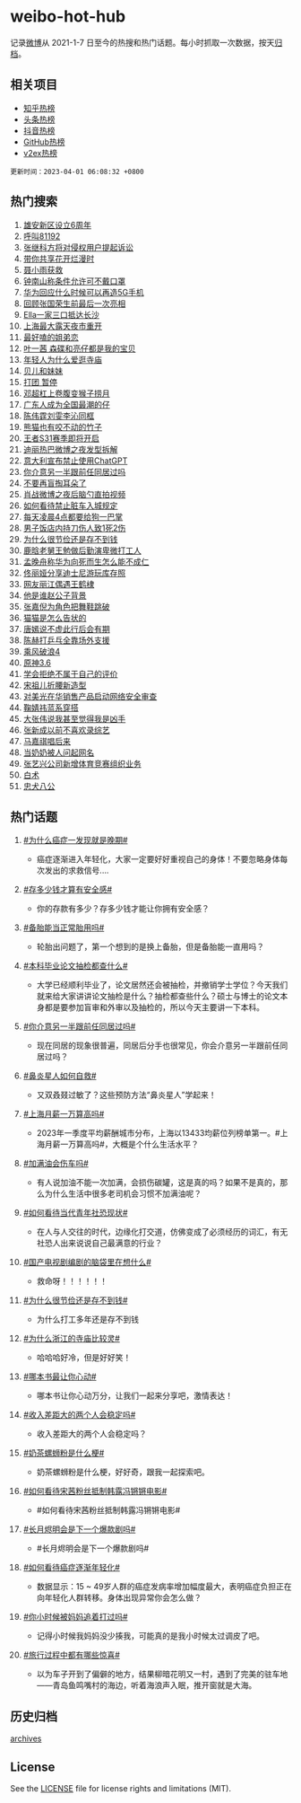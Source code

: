 # weibo-hot-hub

记录[微博](https://www.weibo.com)从 2021-1-7 日至今的热搜和热门话题。每小时抓取一次数据，按天[归档](archives)。

## 相关项目

- [知乎热榜](https://github.com/lonnyzhang423/zhihu-hot-hub)
- [头条热榜](https://github.com/lonnyzhang423/toutiao-hot-hub)
- [抖音热榜](https://github.com/lonnyzhang423/douyin-hot-hub)
- [GitHub热榜](https://github.com/lonnyzhang423/github-hot-hub)
- [v2ex热榜](https://github.com/lonnyzhang423/v2ex-hot-hub)


`更新时间：2023-04-01 06:08:32 +0800`

## 热门搜索

1. [雄安新区设立6周年](https://m.weibo.cn/search?containerid=100103type%3D1%26t%3D10%26q%3D%23%E9%9B%84%E5%AE%89%E6%96%B0%E5%8C%BA%E8%AE%BE%E7%AB%8B6%E5%91%A8%E5%B9%B4%23&stream_entry_id=51&isnewpage=1&extparam=seat%3D1%26filter_type%3Drealtimehot%26c_type%3D51%26stream_entry_id%3D51%26cate%3D10103%26pos%3D0%26dgr%3D0%26display_time%3D1680300510%26pre_seqid%3D168030051018896412173&luicode=10000011&lfid=106003type%253D25%2526t%253D3%2526disable_hot%253D1%2526filter_type%253Drealtimehot)
1. [呼叫81192](https://m.weibo.cn/search?containerid=100103type%3D1%26t%3D10%26q%3D%23%E5%91%BC%E5%8F%AB81192%23&stream_entry_id=31&isnewpage=1&extparam=seat%3D1%26lcate%3D5001%26realpos%3D1%26flag%3D0%26q%3D%2523%25E5%2591%25BC%25E5%258F%25AB81192%2523%26filter_type%3Drealtimehot%26c_type%3D31%26stream_entry_id%3D31%26cate%3D5001%26pos%3D0%26band_rank%3D1%26dgr%3D0%26display_time%3D1680300510%26pre_seqid%3D168030051018896412173&luicode=10000011&lfid=106003type%253D25%2526t%253D3%2526disable_hot%253D1%2526filter_type%253Drealtimehot)
1. [张继科方将对侵权用户提起诉讼](https://m.weibo.cn/search?containerid=100103type%3D1%26t%3D10%26q%3D%23%E5%BC%A0%E7%BB%A7%E7%A7%91%E6%96%B9%E5%B0%86%E5%AF%B9%E4%BE%B5%E6%9D%83%E7%94%A8%E6%88%B7%E6%8F%90%E8%B5%B7%E8%AF%89%E8%AE%BC%23&stream_entry_id=31&isnewpage=1&extparam=seat%3D1%26lcate%3D5001%26realpos%3D2%26flag%3D0%26q%3D%2523%25E5%25BC%25A0%25E7%25BB%25A7%25E7%25A7%2591%25E6%2596%25B9%25E5%25B0%2586%25E5%25AF%25B9%25E4%25BE%25B5%25E6%259D%2583%25E7%2594%25A8%25E6%2588%25B7%25E6%258F%2590%25E8%25B5%25B7%25E8%25AF%2589%25E8%25AE%25BC%2523%26filter_type%3Drealtimehot%26c_type%3D31%26stream_entry_id%3D31%26cate%3D5001%26pos%3D1%26band_rank%3D2%26dgr%3D0%26display_time%3D1680300510%26pre_seqid%3D168030051018896412173&luicode=10000011&lfid=106003type%253D25%2526t%253D3%2526disable_hot%253D1%2526filter_type%253Drealtimehot)
1. [带你共享花开烂漫时](https://m.weibo.cn/search?containerid=100103type%3D1%26t%3D10%26q%3D%23%E5%B8%A6%E4%BD%A0%E5%85%B1%E4%BA%AB%E8%8A%B1%E5%BC%80%E7%83%82%E6%BC%AB%E6%97%B6%23&stream_entry_id=31&isnewpage=1&extparam=seat%3D1%26lcate%3D5001%26realpos%3D3%26flag%3D0%26q%3D%2523%25E5%25B8%25A6%25E4%25BD%25A0%25E5%2585%25B1%25E4%25BA%25AB%25E8%258A%25B1%25E5%25BC%2580%25E7%2583%2582%25E6%25BC%25AB%25E6%2597%25B6%2523%26filter_type%3Drealtimehot%26c_type%3D31%26stream_entry_id%3D31%26cate%3D5001%26pos%3D2%26band_rank%3D3%26dgr%3D0%26display_time%3D1680300510%26pre_seqid%3D168030051018896412173&luicode=10000011&lfid=106003type%253D25%2526t%253D3%2526disable_hot%253D1%2526filter_type%253Drealtimehot)
1. [聂小雨获救](https://m.weibo.cn/search?containerid=100103type%3D1%26t%3D10%26q%3D%23%E8%81%82%E5%B0%8F%E9%9B%A8%E8%8E%B7%E6%95%91%23&stream_entry_id=31&isnewpage=1&extparam=seat%3D1%26lcate%3D5001%26realpos%3D4%26flag%3D0%26q%3D%2523%25E8%2581%2582%25E5%25B0%258F%25E9%259B%25A8%25E8%258E%25B7%25E6%2595%2591%2523%26filter_type%3Drealtimehot%26c_type%3D31%26stream_entry_id%3D31%26cate%3D5001%26pos%3D3%26band_rank%3D4%26dgr%3D0%26display_time%3D1680300510%26pre_seqid%3D168030051018896412173&luicode=10000011&lfid=106003type%253D25%2526t%253D3%2526disable_hot%253D1%2526filter_type%253Drealtimehot)
1. [钟南山称条件允许可不戴口罩](https://m.weibo.cn/search?containerid=100103type%3D1%26t%3D10%26q%3D%23%E9%92%9F%E5%8D%97%E5%B1%B1%E7%A7%B0%E6%9D%A1%E4%BB%B6%E5%85%81%E8%AE%B8%E5%8F%AF%E4%B8%8D%E6%88%B4%E5%8F%A3%E7%BD%A9%23&stream_entry_id=31&isnewpage=1&extparam=seat%3D1%26lcate%3D5001%26realpos%3D5%26flag%3D0%26q%3D%2523%25E9%2592%259F%25E5%258D%2597%25E5%25B1%25B1%25E7%25A7%25B0%25E6%259D%25A1%25E4%25BB%25B6%25E5%2585%2581%25E8%25AE%25B8%25E5%258F%25AF%25E4%25B8%258D%25E6%2588%25B4%25E5%258F%25A3%25E7%25BD%25A9%2523%26filter_type%3Drealtimehot%26c_type%3D31%26stream_entry_id%3D31%26cate%3D5001%26pos%3D4%26band_rank%3D5%26dgr%3D0%26display_time%3D1680300510%26pre_seqid%3D168030051018896412173&luicode=10000011&lfid=106003type%253D25%2526t%253D3%2526disable_hot%253D1%2526filter_type%253Drealtimehot)
1. [华为回应什么时候可以再造5G手机](https://m.weibo.cn/search?containerid=100103type%3D1%26t%3D10%26q%3D%23%E5%8D%8E%E4%B8%BA%E5%9B%9E%E5%BA%94%E4%BB%80%E4%B9%88%E6%97%B6%E5%80%99%E5%8F%AF%E4%BB%A5%E5%86%8D%E9%80%A05G%E6%89%8B%E6%9C%BA%23&stream_entry_id=31&isnewpage=1&extparam=seat%3D1%26lcate%3D5001%26realpos%3D6%26flag%3D0%26q%3D%2523%25E5%258D%258E%25E4%25B8%25BA%25E5%259B%259E%25E5%25BA%2594%25E4%25BB%2580%25E4%25B9%2588%25E6%2597%25B6%25E5%2580%2599%25E5%258F%25AF%25E4%25BB%25A5%25E5%2586%258D%25E9%2580%25A05G%25E6%2589%258B%25E6%259C%25BA%2523%26filter_type%3Drealtimehot%26c_type%3D31%26stream_entry_id%3D31%26cate%3D5001%26pos%3D5%26band_rank%3D6%26dgr%3D0%26display_time%3D1680300510%26pre_seqid%3D168030051018896412173&luicode=10000011&lfid=106003type%253D25%2526t%253D3%2526disable_hot%253D1%2526filter_type%253Drealtimehot)
1. [回顾张国荣生前最后一次亮相](https://m.weibo.cn/search?containerid=100103type%3D1%26t%3D10%26q%3D%23%E5%9B%9E%E9%A1%BE%E5%BC%A0%E5%9B%BD%E8%8D%A3%E7%94%9F%E5%89%8D%E6%9C%80%E5%90%8E%E4%B8%80%E6%AC%A1%E4%BA%AE%E7%9B%B8%23&stream_entry_id=31&isnewpage=1&extparam=seat%3D1%26lcate%3D5001%26realpos%3D7%26flag%3D0%26q%3D%2523%25E5%259B%259E%25E9%25A1%25BE%25E5%25BC%25A0%25E5%259B%25BD%25E8%258D%25A3%25E7%2594%259F%25E5%2589%258D%25E6%259C%2580%25E5%2590%258E%25E4%25B8%2580%25E6%25AC%25A1%25E4%25BA%25AE%25E7%259B%25B8%2523%26filter_type%3Drealtimehot%26c_type%3D31%26stream_entry_id%3D31%26cate%3D5001%26pos%3D6%26band_rank%3D7%26dgr%3D0%26display_time%3D1680300510%26pre_seqid%3D168030051018896412173&luicode=10000011&lfid=106003type%253D25%2526t%253D3%2526disable_hot%253D1%2526filter_type%253Drealtimehot)
1. [Ella一家三口抵达长沙](https://m.weibo.cn/search?containerid=100103type%3D1%26t%3D10%26q%3DElla%E4%B8%80%E5%AE%B6%E4%B8%89%E5%8F%A3%E6%8A%B5%E8%BE%BE%E9%95%BF%E6%B2%99&stream_entry_id=31&isnewpage=1&extparam=seat%3D1%26lcate%3D5001%26realpos%3D8%26flag%3D0%26q%3DElla%25E4%25B8%2580%25E5%25AE%25B6%25E4%25B8%2589%25E5%258F%25A3%25E6%258A%25B5%25E8%25BE%25BE%25E9%2595%25BF%25E6%25B2%2599%26filter_type%3Drealtimehot%26c_type%3D31%26stream_entry_id%3D31%26cate%3D5001%26pos%3D7%26band_rank%3D8%26dgr%3D0%26display_time%3D1680300510%26pre_seqid%3D168030051018896412173&luicode=10000011&lfid=106003type%253D25%2526t%253D3%2526disable_hot%253D1%2526filter_type%253Drealtimehot)
1. [上海最大露天夜市重开](https://m.weibo.cn/search?containerid=100103type%3D1%26t%3D10%26q%3D%23%E4%B8%8A%E6%B5%B7%E6%9C%80%E5%A4%A7%E9%9C%B2%E5%A4%A9%E5%A4%9C%E5%B8%82%E9%87%8D%E5%BC%80%23&stream_entry_id=31&isnewpage=1&extparam=seat%3D1%26lcate%3D5001%26realpos%3D9%26flag%3D0%26q%3D%2523%25E4%25B8%258A%25E6%25B5%25B7%25E6%259C%2580%25E5%25A4%25A7%25E9%259C%25B2%25E5%25A4%25A9%25E5%25A4%259C%25E5%25B8%2582%25E9%2587%258D%25E5%25BC%2580%2523%26filter_type%3Drealtimehot%26c_type%3D31%26stream_entry_id%3D31%26cate%3D5001%26pos%3D8%26band_rank%3D9%26dgr%3D0%26display_time%3D1680300510%26pre_seqid%3D168030051018896412173&luicode=10000011&lfid=106003type%253D25%2526t%253D3%2526disable_hot%253D1%2526filter_type%253Drealtimehot)
1. [最好嗑的姐弟恋](https://m.weibo.cn/search?containerid=100103type%3D1%26t%3D10%26q%3D%23%E6%9C%80%E5%A5%BD%E5%97%91%E7%9A%84%E5%A7%90%E5%BC%9F%E6%81%8B%23&stream_entry_id=31&isnewpage=1&extparam=seat%3D1%26lcate%3D5001%26realpos%3D10%26flag%3D0%26q%3D%2523%25E6%259C%2580%25E5%25A5%25BD%25E5%2597%2591%25E7%259A%2584%25E5%25A7%2590%25E5%25BC%259F%25E6%2581%258B%2523%26filter_type%3Drealtimehot%26c_type%3D31%26stream_entry_id%3D31%26cate%3D5001%26pos%3D9%26band_rank%3D10%26dgr%3D0%26display_time%3D1680300510%26pre_seqid%3D168030051018896412173&luicode=10000011&lfid=106003type%253D25%2526t%253D3%2526disable_hot%253D1%2526filter_type%253Drealtimehot)
1. [叶一茜 森碟和亮仔都是我的宝贝](https://m.weibo.cn/search?containerid=100103type%3D1%26t%3D10%26q%3D%E5%8F%B6%E4%B8%80%E8%8C%9C+%E6%A3%AE%E7%A2%9F%E5%92%8C%E4%BA%AE%E4%BB%94%E9%83%BD%E6%98%AF%E6%88%91%E7%9A%84%E5%AE%9D%E8%B4%9D&stream_entry_id=31&isnewpage=1&extparam=seat%3D1%26lcate%3D5001%26realpos%3D11%26flag%3D0%26q%3D%25E5%258F%25B6%25E4%25B8%2580%25E8%258C%259C%2520%25E6%25A3%25AE%25E7%25A2%259F%25E5%2592%258C%25E4%25BA%25AE%25E4%25BB%2594%25E9%2583%25BD%25E6%2598%25AF%25E6%2588%2591%25E7%259A%2584%25E5%25AE%259D%25E8%25B4%259D%26filter_type%3Drealtimehot%26c_type%3D31%26stream_entry_id%3D31%26cate%3D5001%26pos%3D10%26band_rank%3D11%26dgr%3D0%26display_time%3D1680300510%26pre_seqid%3D168030051018896412173&luicode=10000011&lfid=106003type%253D25%2526t%253D3%2526disable_hot%253D1%2526filter_type%253Drealtimehot)
1. [年轻人为什么爱逛寺庙](https://m.weibo.cn/search?containerid=100103type%3D1%26t%3D10%26q%3D%23%E5%B9%B4%E8%BD%BB%E4%BA%BA%E4%B8%BA%E4%BB%80%E4%B9%88%E7%88%B1%E9%80%9B%E5%AF%BA%E5%BA%99%23&stream_entry_id=31&isnewpage=1&extparam=seat%3D1%26lcate%3D5001%26realpos%3D12%26flag%3D0%26q%3D%2523%25E5%25B9%25B4%25E8%25BD%25BB%25E4%25BA%25BA%25E4%25B8%25BA%25E4%25BB%2580%25E4%25B9%2588%25E7%2588%25B1%25E9%2580%259B%25E5%25AF%25BA%25E5%25BA%2599%2523%26filter_type%3Drealtimehot%26c_type%3D31%26stream_entry_id%3D31%26cate%3D5001%26pos%3D11%26band_rank%3D12%26dgr%3D0%26display_time%3D1680300510%26pre_seqid%3D168030051018896412173&luicode=10000011&lfid=106003type%253D25%2526t%253D3%2526disable_hot%253D1%2526filter_type%253Drealtimehot)
1. [贝儿和妹妹](https://m.weibo.cn/search?containerid=100103type%3D1%26t%3D10%26q%3D%23%E8%B4%9D%E5%84%BF%E5%92%8C%E5%A6%B9%E5%A6%B9%23&stream_entry_id=31&isnewpage=1&extparam=seat%3D1%26lcate%3D5001%26realpos%3D13%26flag%3D0%26q%3D%2523%25E8%25B4%259D%25E5%2584%25BF%25E5%2592%258C%25E5%25A6%25B9%25E5%25A6%25B9%2523%26filter_type%3Drealtimehot%26c_type%3D31%26stream_entry_id%3D31%26cate%3D5001%26pos%3D12%26band_rank%3D13%26dgr%3D0%26display_time%3D1680300510%26pre_seqid%3D168030051018896412173&luicode=10000011&lfid=106003type%253D25%2526t%253D3%2526disable_hot%253D1%2526filter_type%253Drealtimehot)
1. [打团 暂停](https://m.weibo.cn/search?containerid=100103type%3D1%26t%3D10%26q%3D%E6%89%93%E5%9B%A2+%E6%9A%82%E5%81%9C&stream_entry_id=31&isnewpage=1&extparam=seat%3D1%26lcate%3D5001%26realpos%3D14%26flag%3D0%26q%3D%25E6%2589%2593%25E5%259B%25A2%2520%25E6%259A%2582%25E5%2581%259C%26filter_type%3Drealtimehot%26c_type%3D31%26stream_entry_id%3D31%26cate%3D5001%26pos%3D13%26band_rank%3D14%26dgr%3D0%26display_time%3D1680300510%26pre_seqid%3D168030051018896412173&luicode=10000011&lfid=106003type%253D25%2526t%253D3%2526disable_hot%253D1%2526filter_type%253Drealtimehot)
1. [邓超杠上卷腹变猴子捞月](https://m.weibo.cn/search?containerid=100103type%3D1%26t%3D10%26q%3D%23%E9%82%93%E8%B6%85%E6%9D%A0%E4%B8%8A%E5%8D%B7%E8%85%B9%E5%8F%98%E7%8C%B4%E5%AD%90%E6%8D%9E%E6%9C%88%23&stream_entry_id=31&isnewpage=1&extparam=seat%3D1%26lcate%3D5001%26realpos%3D15%26flag%3D1%26q%3D%2523%25E9%2582%2593%25E8%25B6%2585%25E6%259D%25A0%25E4%25B8%258A%25E5%258D%25B7%25E8%2585%25B9%25E5%258F%2598%25E7%258C%25B4%25E5%25AD%2590%25E6%258D%259E%25E6%259C%2588%2523%26filter_type%3Drealtimehot%26c_type%3D31%26stream_entry_id%3D31%26cate%3D5001%26pos%3D14%26band_rank%3D15%26dgr%3D0%26display_time%3D1680300510%26pre_seqid%3D168030051018896412173&luicode=10000011&lfid=106003type%253D25%2526t%253D3%2526disable_hot%253D1%2526filter_type%253Drealtimehot)
1. [广东人成为全国最潮的仔](https://m.weibo.cn/search?containerid=100103type%3D1%26t%3D10%26q%3D%23%E5%B9%BF%E4%B8%9C%E4%BA%BA%E6%88%90%E4%B8%BA%E5%85%A8%E5%9B%BD%E6%9C%80%E6%BD%AE%E7%9A%84%E4%BB%94%23&stream_entry_id=31&isnewpage=1&extparam=seat%3D1%26lcate%3D5001%26realpos%3D16%26flag%3D0%26q%3D%2523%25E5%25B9%25BF%25E4%25B8%259C%25E4%25BA%25BA%25E6%2588%2590%25E4%25B8%25BA%25E5%2585%25A8%25E5%259B%25BD%25E6%259C%2580%25E6%25BD%25AE%25E7%259A%2584%25E4%25BB%2594%2523%26filter_type%3Drealtimehot%26c_type%3D31%26stream_entry_id%3D31%26cate%3D5001%26pos%3D15%26band_rank%3D16%26dgr%3D0%26display_time%3D1680300510%26pre_seqid%3D168030051018896412173&luicode=10000011&lfid=106003type%253D25%2526t%253D3%2526disable_hot%253D1%2526filter_type%253Drealtimehot)
1. [陈伟霆刘雯李沁同框](https://m.weibo.cn/search?containerid=100103type%3D1%26t%3D10%26q%3D%23%E9%99%88%E4%BC%9F%E9%9C%86%E5%88%98%E9%9B%AF%E6%9D%8E%E6%B2%81%E5%90%8C%E6%A1%86%23&stream_entry_id=31&isnewpage=1&extparam=seat%3D1%26lcate%3D5001%26realpos%3D17%26flag%3D0%26q%3D%2523%25E9%2599%2588%25E4%25BC%259F%25E9%259C%2586%25E5%2588%2598%25E9%259B%25AF%25E6%259D%258E%25E6%25B2%2581%25E5%2590%258C%25E6%25A1%2586%2523%26filter_type%3Drealtimehot%26c_type%3D31%26stream_entry_id%3D31%26cate%3D5001%26pos%3D16%26band_rank%3D17%26dgr%3D0%26display_time%3D1680300510%26pre_seqid%3D168030051018896412173&luicode=10000011&lfid=106003type%253D25%2526t%253D3%2526disable_hot%253D1%2526filter_type%253Drealtimehot)
1. [熊猫也有咬不动的竹子](https://m.weibo.cn/search?containerid=100103type%3D1%26t%3D10%26q%3D%23%E7%86%8A%E7%8C%AB%E4%B9%9F%E6%9C%89%E5%92%AC%E4%B8%8D%E5%8A%A8%E7%9A%84%E7%AB%B9%E5%AD%90%23&stream_entry_id=31&isnewpage=1&extparam=seat%3D1%26lcate%3D5001%26realpos%3D18%26flag%3D0%26q%3D%2523%25E7%2586%258A%25E7%258C%25AB%25E4%25B9%259F%25E6%259C%2589%25E5%2592%25AC%25E4%25B8%258D%25E5%258A%25A8%25E7%259A%2584%25E7%25AB%25B9%25E5%25AD%2590%2523%26filter_type%3Drealtimehot%26c_type%3D31%26stream_entry_id%3D31%26cate%3D5001%26pos%3D17%26band_rank%3D18%26dgr%3D0%26display_time%3D1680300510%26pre_seqid%3D168030051018896412173&luicode=10000011&lfid=106003type%253D25%2526t%253D3%2526disable_hot%253D1%2526filter_type%253Drealtimehot)
1. [王者S31赛季即将开启](https://m.weibo.cn/search?containerid=100103type%3D1%26t%3D10%26q%3D%23%E7%8E%8B%E8%80%85S31%E8%B5%9B%E5%AD%A3%E5%8D%B3%E5%B0%86%E5%BC%80%E5%90%AF%23&stream_entry_id=31&isnewpage=1&extparam=seat%3D1%26lcate%3D5001%26realpos%3D19%26flag%3D0%26q%3D%2523%25E7%258E%258B%25E8%2580%2585S31%25E8%25B5%259B%25E5%25AD%25A3%25E5%258D%25B3%25E5%25B0%2586%25E5%25BC%2580%25E5%2590%25AF%2523%26filter_type%3Drealtimehot%26c_type%3D31%26stream_entry_id%3D31%26cate%3D5001%26pos%3D18%26band_rank%3D19%26dgr%3D0%26display_time%3D1680300510%26pre_seqid%3D168030051018896412173&luicode=10000011&lfid=106003type%253D25%2526t%253D3%2526disable_hot%253D1%2526filter_type%253Drealtimehot)
1. [迪丽热巴微博之夜发型拆解](https://m.weibo.cn/search?containerid=100103type%3D1%26t%3D10%26q%3D%23%E8%BF%AA%E4%B8%BD%E7%83%AD%E5%B7%B4%E5%BE%AE%E5%8D%9A%E4%B9%8B%E5%A4%9C%E5%8F%91%E5%9E%8B%E6%8B%86%E8%A7%A3%23&stream_entry_id=31&isnewpage=1&extparam=seat%3D1%26lcate%3D5001%26realpos%3D20%26flag%3D0%26q%3D%2523%25E8%25BF%25AA%25E4%25B8%25BD%25E7%2583%25AD%25E5%25B7%25B4%25E5%25BE%25AE%25E5%258D%259A%25E4%25B9%258B%25E5%25A4%259C%25E5%258F%2591%25E5%259E%258B%25E6%258B%2586%25E8%25A7%25A3%2523%26filter_type%3Drealtimehot%26c_type%3D31%26stream_entry_id%3D31%26cate%3D5001%26pos%3D19%26band_rank%3D20%26dgr%3D0%26display_time%3D1680300510%26pre_seqid%3D168030051018896412173&luicode=10000011&lfid=106003type%253D25%2526t%253D3%2526disable_hot%253D1%2526filter_type%253Drealtimehot)
1. [意大利宣布禁止使用ChatGPT](https://m.weibo.cn/search?containerid=100103type%3D1%26t%3D10%26q%3D%23%E6%84%8F%E5%A4%A7%E5%88%A9%E5%AE%A3%E5%B8%83%E7%A6%81%E6%AD%A2%E4%BD%BF%E7%94%A8ChatGPT%23&stream_entry_id=31&isnewpage=1&extparam=seat%3D1%26lcate%3D5001%26realpos%3D21%26flag%3D0%26q%3D%2523%25E6%2584%258F%25E5%25A4%25A7%25E5%2588%25A9%25E5%25AE%25A3%25E5%25B8%2583%25E7%25A6%2581%25E6%25AD%25A2%25E4%25BD%25BF%25E7%2594%25A8ChatGPT%2523%26filter_type%3Drealtimehot%26c_type%3D31%26stream_entry_id%3D31%26cate%3D5001%26pos%3D20%26band_rank%3D21%26dgr%3D0%26display_time%3D1680300510%26pre_seqid%3D168030051018896412173&luicode=10000011&lfid=106003type%253D25%2526t%253D3%2526disable_hot%253D1%2526filter_type%253Drealtimehot)
1. [你介意另一半跟前任同居过吗](https://m.weibo.cn/search?containerid=100103type%3D1%26t%3D10%26q%3D%23%E4%BD%A0%E4%BB%8B%E6%84%8F%E5%8F%A6%E4%B8%80%E5%8D%8A%E8%B7%9F%E5%89%8D%E4%BB%BB%E5%90%8C%E5%B1%85%E8%BF%87%E5%90%97%23&stream_entry_id=31&isnewpage=1&extparam=seat%3D1%26lcate%3D5001%26realpos%3D22%26flag%3D0%26q%3D%2523%25E4%25BD%25A0%25E4%25BB%258B%25E6%2584%258F%25E5%258F%25A6%25E4%25B8%2580%25E5%258D%258A%25E8%25B7%259F%25E5%2589%258D%25E4%25BB%25BB%25E5%2590%258C%25E5%25B1%2585%25E8%25BF%2587%25E5%2590%2597%2523%26filter_type%3Drealtimehot%26c_type%3D31%26stream_entry_id%3D31%26cate%3D5001%26pos%3D21%26band_rank%3D22%26dgr%3D0%26display_time%3D1680300510%26pre_seqid%3D168030051018896412173&luicode=10000011&lfid=106003type%253D25%2526t%253D3%2526disable_hot%253D1%2526filter_type%253Drealtimehot)
1. [不要再盲掏耳朵了](https://m.weibo.cn/search?containerid=100103type%3D1%26t%3D10%26q%3D%23%E4%B8%8D%E8%A6%81%E5%86%8D%E7%9B%B2%E6%8E%8F%E8%80%B3%E6%9C%B5%E4%BA%86%23&stream_entry_id=31&isnewpage=1&extparam=seat%3D1%26lcate%3D5001%26realpos%3D23%26flag%3D0%26q%3D%2523%25E4%25B8%258D%25E8%25A6%2581%25E5%2586%258D%25E7%259B%25B2%25E6%258E%258F%25E8%2580%25B3%25E6%259C%25B5%25E4%25BA%2586%2523%26filter_type%3Drealtimehot%26c_type%3D31%26stream_entry_id%3D31%26cate%3D5001%26pos%3D22%26band_rank%3D23%26dgr%3D0%26display_time%3D1680300510%26pre_seqid%3D168030051018896412173&luicode=10000011&lfid=106003type%253D25%2526t%253D3%2526disable_hot%253D1%2526filter_type%253Drealtimehot)
1. [肖战微博之夜后脑勺直拍视频](https://m.weibo.cn/search?containerid=100103type%3D1%26t%3D10%26q%3D%23%E8%82%96%E6%88%98%E5%BE%AE%E5%8D%9A%E4%B9%8B%E5%A4%9C%E5%90%8E%E8%84%91%E5%8B%BA%E7%9B%B4%E6%8B%8D%E8%A7%86%E9%A2%91%23&stream_entry_id=31&isnewpage=1&extparam=seat%3D1%26lcate%3D5001%26realpos%3D24%26flag%3D0%26q%3D%2523%25E8%2582%2596%25E6%2588%2598%25E5%25BE%25AE%25E5%258D%259A%25E4%25B9%258B%25E5%25A4%259C%25E5%2590%258E%25E8%2584%2591%25E5%258B%25BA%25E7%259B%25B4%25E6%258B%258D%25E8%25A7%2586%25E9%25A2%2591%2523%26filter_type%3Drealtimehot%26c_type%3D31%26stream_entry_id%3D31%26cate%3D5001%26pos%3D23%26band_rank%3D24%26dgr%3D0%26display_time%3D1680300510%26pre_seqid%3D168030051018896412173&luicode=10000011&lfid=106003type%253D25%2526t%253D3%2526disable_hot%253D1%2526filter_type%253Drealtimehot)
1. [如何看待禁止脏车入城规定](https://m.weibo.cn/search?containerid=100103type%3D1%26t%3D10%26q%3D%23%E5%A6%82%E4%BD%95%E7%9C%8B%E5%BE%85%E7%A6%81%E6%AD%A2%E8%84%8F%E8%BD%A6%E5%85%A5%E5%9F%8E%E8%A7%84%E5%AE%9A%23&stream_entry_id=31&isnewpage=1&extparam=seat%3D1%26lcate%3D5001%26realpos%3D25%26flag%3D0%26q%3D%2523%25E5%25A6%2582%25E4%25BD%2595%25E7%259C%258B%25E5%25BE%2585%25E7%25A6%2581%25E6%25AD%25A2%25E8%2584%258F%25E8%25BD%25A6%25E5%2585%25A5%25E5%259F%258E%25E8%25A7%2584%25E5%25AE%259A%2523%26filter_type%3Drealtimehot%26c_type%3D31%26stream_entry_id%3D31%26cate%3D5001%26pos%3D24%26band_rank%3D25%26dgr%3D0%26display_time%3D1680300510%26pre_seqid%3D168030051018896412173&luicode=10000011&lfid=106003type%253D25%2526t%253D3%2526disable_hot%253D1%2526filter_type%253Drealtimehot)
1. [每天凌晨4点都要给狗一巴掌](https://m.weibo.cn/search?containerid=100103type%3D1%26t%3D10%26q%3D%23%E6%AF%8F%E5%A4%A9%E5%87%8C%E6%99%A84%E7%82%B9%E9%83%BD%E8%A6%81%E7%BB%99%E7%8B%97%E4%B8%80%E5%B7%B4%E6%8E%8C%23&stream_entry_id=31&isnewpage=1&extparam=seat%3D1%26lcate%3D5001%26realpos%3D26%26flag%3D0%26q%3D%2523%25E6%25AF%258F%25E5%25A4%25A9%25E5%2587%258C%25E6%2599%25A84%25E7%2582%25B9%25E9%2583%25BD%25E8%25A6%2581%25E7%25BB%2599%25E7%258B%2597%25E4%25B8%2580%25E5%25B7%25B4%25E6%258E%258C%2523%26filter_type%3Drealtimehot%26c_type%3D31%26stream_entry_id%3D31%26cate%3D5001%26pos%3D25%26band_rank%3D26%26dgr%3D0%26display_time%3D1680300510%26pre_seqid%3D168030051018896412173&luicode=10000011&lfid=106003type%253D25%2526t%253D3%2526disable_hot%253D1%2526filter_type%253Drealtimehot)
1. [男子饭店内持刀伤人致1死2伤](https://m.weibo.cn/search?containerid=100103type%3D1%26t%3D10%26q%3D%23%E7%94%B7%E5%AD%90%E9%A5%AD%E5%BA%97%E5%86%85%E6%8C%81%E5%88%80%E4%BC%A4%E4%BA%BA%E8%87%B41%E6%AD%BB2%E4%BC%A4%23&stream_entry_id=31&isnewpage=1&extparam=seat%3D1%26lcate%3D5001%26realpos%3D27%26flag%3D0%26q%3D%2523%25E7%2594%25B7%25E5%25AD%2590%25E9%25A5%25AD%25E5%25BA%2597%25E5%2586%2585%25E6%258C%2581%25E5%2588%2580%25E4%25BC%25A4%25E4%25BA%25BA%25E8%2587%25B41%25E6%25AD%25BB2%25E4%25BC%25A4%2523%26filter_type%3Drealtimehot%26c_type%3D31%26stream_entry_id%3D31%26cate%3D5001%26pos%3D26%26band_rank%3D27%26dgr%3D0%26display_time%3D1680300510%26pre_seqid%3D168030051018896412173&luicode=10000011&lfid=106003type%253D25%2526t%253D3%2526disable_hot%253D1%2526filter_type%253Drealtimehot)
1. [为什么很节俭还是存不到钱](https://m.weibo.cn/search?containerid=100103type%3D1%26t%3D10%26q%3D%23%E4%B8%BA%E4%BB%80%E4%B9%88%E5%BE%88%E8%8A%82%E4%BF%AD%E8%BF%98%E6%98%AF%E5%AD%98%E4%B8%8D%E5%88%B0%E9%92%B1%23&stream_entry_id=31&isnewpage=1&extparam=seat%3D1%26lcate%3D5001%26realpos%3D28%26flag%3D0%26q%3D%2523%25E4%25B8%25BA%25E4%25BB%2580%25E4%25B9%2588%25E5%25BE%2588%25E8%258A%2582%25E4%25BF%25AD%25E8%25BF%2598%25E6%2598%25AF%25E5%25AD%2598%25E4%25B8%258D%25E5%2588%25B0%25E9%2592%25B1%2523%26filter_type%3Drealtimehot%26c_type%3D31%26stream_entry_id%3D31%26cate%3D5001%26pos%3D27%26band_rank%3D28%26dgr%3D0%26display_time%3D1680300510%26pre_seqid%3D168030051018896412173&luicode=10000011&lfid=106003type%253D25%2526t%253D3%2526disable_hot%253D1%2526filter_type%253Drealtimehot)
1. [鹿晗老舅王勉做后勤演卑微打工人](https://m.weibo.cn/search?containerid=100103type%3D1%26t%3D10%26q%3D%23%E9%B9%BF%E6%99%97%E8%80%81%E8%88%85%E7%8E%8B%E5%8B%89%E5%81%9A%E5%90%8E%E5%8B%A4%E6%BC%94%E5%8D%91%E5%BE%AE%E6%89%93%E5%B7%A5%E4%BA%BA%23&stream_entry_id=31&isnewpage=1&extparam=seat%3D1%26lcate%3D5001%26realpos%3D29%26flag%3D0%26q%3D%2523%25E9%25B9%25BF%25E6%2599%2597%25E8%2580%2581%25E8%2588%2585%25E7%258E%258B%25E5%258B%2589%25E5%2581%259A%25E5%2590%258E%25E5%258B%25A4%25E6%25BC%2594%25E5%258D%2591%25E5%25BE%25AE%25E6%2589%2593%25E5%25B7%25A5%25E4%25BA%25BA%2523%26filter_type%3Drealtimehot%26c_type%3D31%26stream_entry_id%3D31%26cate%3D5001%26pos%3D28%26band_rank%3D29%26dgr%3D0%26display_time%3D1680300510%26pre_seqid%3D168030051018896412173&luicode=10000011&lfid=106003type%253D25%2526t%253D3%2526disable_hot%253D1%2526filter_type%253Drealtimehot)
1. [孟晚舟称华为向死而生怎么能不成仁](https://m.weibo.cn/search?containerid=100103type%3D1%26t%3D10%26q%3D%23%E5%AD%9F%E6%99%9A%E8%88%9F%E7%A7%B0%E5%8D%8E%E4%B8%BA%E5%90%91%E6%AD%BB%E8%80%8C%E7%94%9F%E6%80%8E%E4%B9%88%E8%83%BD%E4%B8%8D%E6%88%90%E4%BB%81%23&stream_entry_id=31&isnewpage=1&extparam=seat%3D1%26lcate%3D5001%26realpos%3D30%26flag%3D0%26q%3D%2523%25E5%25AD%259F%25E6%2599%259A%25E8%2588%259F%25E7%25A7%25B0%25E5%258D%258E%25E4%25B8%25BA%25E5%2590%2591%25E6%25AD%25BB%25E8%2580%258C%25E7%2594%259F%25E6%2580%258E%25E4%25B9%2588%25E8%2583%25BD%25E4%25B8%258D%25E6%2588%2590%25E4%25BB%2581%2523%26filter_type%3Drealtimehot%26c_type%3D31%26stream_entry_id%3D31%26cate%3D5001%26pos%3D29%26band_rank%3D30%26dgr%3D0%26display_time%3D1680300510%26pre_seqid%3D168030051018896412173&luicode=10000011&lfid=106003type%253D25%2526t%253D3%2526disable_hot%253D1%2526filter_type%253Drealtimehot)
1. [佟丽娅分享迪士尼游玩库存照](https://m.weibo.cn/search?containerid=100103type%3D1%26t%3D10%26q%3D%23%E4%BD%9F%E4%B8%BD%E5%A8%85%E5%88%86%E4%BA%AB%E8%BF%AA%E5%A3%AB%E5%B0%BC%E6%B8%B8%E7%8E%A9%E5%BA%93%E5%AD%98%E7%85%A7%23&stream_entry_id=31&isnewpage=1&extparam=seat%3D1%26lcate%3D5001%26realpos%3D31%26flag%3D0%26q%3D%2523%25E4%25BD%259F%25E4%25B8%25BD%25E5%25A8%2585%25E5%2588%2586%25E4%25BA%25AB%25E8%25BF%25AA%25E5%25A3%25AB%25E5%25B0%25BC%25E6%25B8%25B8%25E7%258E%25A9%25E5%25BA%2593%25E5%25AD%2598%25E7%2585%25A7%2523%26filter_type%3Drealtimehot%26c_type%3D31%26stream_entry_id%3D31%26cate%3D5001%26pos%3D30%26band_rank%3D31%26dgr%3D0%26display_time%3D1680300510%26pre_seqid%3D168030051018896412173&luicode=10000011&lfid=106003type%253D25%2526t%253D3%2526disable_hot%253D1%2526filter_type%253Drealtimehot)
1. [网友丽江偶遇王鹤棣](https://m.weibo.cn/search?containerid=100103type%3D1%26t%3D10%26q%3D%23%E7%BD%91%E5%8F%8B%E4%B8%BD%E6%B1%9F%E5%81%B6%E9%81%87%E7%8E%8B%E9%B9%A4%E6%A3%A3%23&stream_entry_id=31&isnewpage=1&extparam=seat%3D1%26lcate%3D5001%26realpos%3D32%26flag%3D0%26q%3D%2523%25E7%25BD%2591%25E5%258F%258B%25E4%25B8%25BD%25E6%25B1%259F%25E5%2581%25B6%25E9%2581%2587%25E7%258E%258B%25E9%25B9%25A4%25E6%25A3%25A3%2523%26filter_type%3Drealtimehot%26c_type%3D31%26stream_entry_id%3D31%26cate%3D5001%26pos%3D31%26band_rank%3D32%26dgr%3D0%26display_time%3D1680300510%26pre_seqid%3D168030051018896412173&luicode=10000011&lfid=106003type%253D25%2526t%253D3%2526disable_hot%253D1%2526filter_type%253Drealtimehot)
1. [他是谁赵公子背景](https://m.weibo.cn/search?containerid=100103type%3D1%26t%3D10%26q%3D%23%E4%BB%96%E6%98%AF%E8%B0%81%E8%B5%B5%E5%85%AC%E5%AD%90%E8%83%8C%E6%99%AF%23&stream_entry_id=31&isnewpage=1&extparam=seat%3D1%26lcate%3D5001%26realpos%3D33%26flag%3D0%26q%3D%2523%25E4%25BB%2596%25E6%2598%25AF%25E8%25B0%2581%25E8%25B5%25B5%25E5%2585%25AC%25E5%25AD%2590%25E8%2583%258C%25E6%2599%25AF%2523%26filter_type%3Drealtimehot%26c_type%3D31%26stream_entry_id%3D31%26cate%3D5001%26pos%3D32%26band_rank%3D33%26dgr%3D0%26display_time%3D1680300510%26pre_seqid%3D168030051018896412173&luicode=10000011&lfid=106003type%253D25%2526t%253D3%2526disable_hot%253D1%2526filter_type%253Drealtimehot)
1. [张嘉倪为角色把舞鞋跳破](https://m.weibo.cn/search?containerid=100103type%3D1%26t%3D10%26q%3D%23%E5%BC%A0%E5%98%89%E5%80%AA%E4%B8%BA%E8%A7%92%E8%89%B2%E6%8A%8A%E8%88%9E%E9%9E%8B%E8%B7%B3%E7%A0%B4%23&stream_entry_id=31&isnewpage=1&extparam=seat%3D1%26lcate%3D5001%26realpos%3D34%26flag%3D0%26q%3D%2523%25E5%25BC%25A0%25E5%2598%2589%25E5%2580%25AA%25E4%25B8%25BA%25E8%25A7%2592%25E8%2589%25B2%25E6%258A%258A%25E8%2588%259E%25E9%259E%258B%25E8%25B7%25B3%25E7%25A0%25B4%2523%26filter_type%3Drealtimehot%26c_type%3D31%26stream_entry_id%3D31%26cate%3D5001%26pos%3D33%26band_rank%3D34%26dgr%3D0%26display_time%3D1680300510%26pre_seqid%3D168030051018896412173&luicode=10000011&lfid=106003type%253D25%2526t%253D3%2526disable_hot%253D1%2526filter_type%253Drealtimehot)
1. [猫猫是怎么告状的](https://m.weibo.cn/search?containerid=100103type%3D1%26t%3D10%26q%3D%23%E7%8C%AB%E7%8C%AB%E6%98%AF%E6%80%8E%E4%B9%88%E5%91%8A%E7%8A%B6%E7%9A%84%23&stream_entry_id=31&isnewpage=1&extparam=seat%3D1%26lcate%3D5001%26realpos%3D35%26flag%3D0%26q%3D%2523%25E7%258C%25AB%25E7%258C%25AB%25E6%2598%25AF%25E6%2580%258E%25E4%25B9%2588%25E5%2591%258A%25E7%258A%25B6%25E7%259A%2584%2523%26filter_type%3Drealtimehot%26c_type%3D31%26stream_entry_id%3D31%26cate%3D5001%26pos%3D34%26band_rank%3D35%26dgr%3D0%26display_time%3D1680300510%26pre_seqid%3D168030051018896412173&luicode=10000011&lfid=106003type%253D25%2526t%253D3%2526disable_hot%253D1%2526filter_type%253Drealtimehot)
1. [唐嫣说不虚此行后会有期](https://m.weibo.cn/search?containerid=100103type%3D1%26t%3D10%26q%3D%23%E5%94%90%E5%AB%A3%E8%AF%B4%E4%B8%8D%E8%99%9A%E6%AD%A4%E8%A1%8C%E5%90%8E%E4%BC%9A%E6%9C%89%E6%9C%9F%23&stream_entry_id=31&isnewpage=1&extparam=seat%3D1%26lcate%3D5001%26realpos%3D36%26flag%3D0%26q%3D%2523%25E5%2594%2590%25E5%25AB%25A3%25E8%25AF%25B4%25E4%25B8%258D%25E8%2599%259A%25E6%25AD%25A4%25E8%25A1%258C%25E5%2590%258E%25E4%25BC%259A%25E6%259C%2589%25E6%259C%259F%2523%26filter_type%3Drealtimehot%26c_type%3D31%26stream_entry_id%3D31%26cate%3D5001%26pos%3D35%26band_rank%3D36%26dgr%3D0%26display_time%3D1680300510%26pre_seqid%3D168030051018896412173&luicode=10000011&lfid=106003type%253D25%2526t%253D3%2526disable_hot%253D1%2526filter_type%253Drealtimehot)
1. [陈赫打乒乓全靠场外支援](https://m.weibo.cn/search?containerid=100103type%3D1%26t%3D10%26q%3D%23%E9%99%88%E8%B5%AB%E6%89%93%E4%B9%92%E4%B9%93%E5%85%A8%E9%9D%A0%E5%9C%BA%E5%A4%96%E6%94%AF%E6%8F%B4%23&stream_entry_id=31&isnewpage=1&extparam=seat%3D1%26lcate%3D5001%26realpos%3D37%26flag%3D0%26q%3D%2523%25E9%2599%2588%25E8%25B5%25AB%25E6%2589%2593%25E4%25B9%2592%25E4%25B9%2593%25E5%2585%25A8%25E9%259D%25A0%25E5%259C%25BA%25E5%25A4%2596%25E6%2594%25AF%25E6%258F%25B4%2523%26filter_type%3Drealtimehot%26c_type%3D31%26stream_entry_id%3D31%26cate%3D5001%26pos%3D36%26band_rank%3D37%26dgr%3D0%26display_time%3D1680300510%26pre_seqid%3D168030051018896412173&luicode=10000011&lfid=106003type%253D25%2526t%253D3%2526disable_hot%253D1%2526filter_type%253Drealtimehot)
1. [乘风破浪4](https://m.weibo.cn/search?containerid=100103type%3D1%26t%3D10%26q%3D%E4%B9%98%E9%A3%8E%E7%A0%B4%E6%B5%AA4&stream_entry_id=31&isnewpage=1&extparam=seat%3D1%26lcate%3D5001%26realpos%3D38%26flag%3D0%26q%3D%25E4%25B9%2598%25E9%25A3%258E%25E7%25A0%25B4%25E6%25B5%25AA4%26filter_type%3Drealtimehot%26c_type%3D31%26stream_entry_id%3D31%26cate%3D5001%26pos%3D37%26band_rank%3D38%26dgr%3D0%26display_time%3D1680300510%26pre_seqid%3D168030051018896412173&luicode=10000011&lfid=106003type%253D25%2526t%253D3%2526disable_hot%253D1%2526filter_type%253Drealtimehot)
1. [原神3.6](https://m.weibo.cn/search?containerid=100103type%3D1%26t%3D10%26q%3D%23%E5%8E%9F%E7%A5%9E3.6%23&stream_entry_id=31&isnewpage=1&extparam=seat%3D1%26lcate%3D5001%26realpos%3D39%26flag%3D0%26q%3D%2523%25E5%258E%259F%25E7%25A5%259E3.6%2523%26filter_type%3Drealtimehot%26c_type%3D31%26stream_entry_id%3D31%26cate%3D5001%26pos%3D38%26band_rank%3D39%26dgr%3D0%26display_time%3D1680300510%26pre_seqid%3D168030051018896412173&luicode=10000011&lfid=106003type%253D25%2526t%253D3%2526disable_hot%253D1%2526filter_type%253Drealtimehot)
1. [学会拒绝不属于自己的评价](https://m.weibo.cn/search?containerid=100103type%3D1%26t%3D10%26q%3D%E5%AD%A6%E4%BC%9A%E6%8B%92%E7%BB%9D%E4%B8%8D%E5%B1%9E%E4%BA%8E%E8%87%AA%E5%B7%B1%E7%9A%84%E8%AF%84%E4%BB%B7&stream_entry_id=31&isnewpage=1&extparam=seat%3D1%26lcate%3D5001%26realpos%3D40%26flag%3D0%26q%3D%25E5%25AD%25A6%25E4%25BC%259A%25E6%258B%2592%25E7%25BB%259D%25E4%25B8%258D%25E5%25B1%259E%25E4%25BA%258E%25E8%2587%25AA%25E5%25B7%25B1%25E7%259A%2584%25E8%25AF%2584%25E4%25BB%25B7%26filter_type%3Drealtimehot%26c_type%3D31%26stream_entry_id%3D31%26cate%3D5001%26pos%3D39%26band_rank%3D40%26dgr%3D0%26display_time%3D1680300510%26pre_seqid%3D168030051018896412173&luicode=10000011&lfid=106003type%253D25%2526t%253D3%2526disable_hot%253D1%2526filter_type%253Drealtimehot)
1. [宋祖儿折腰新造型](https://m.weibo.cn/search?containerid=100103type%3D1%26t%3D10%26q%3D%23%E5%AE%8B%E7%A5%96%E5%84%BF%E6%8A%98%E8%85%B0%E6%96%B0%E9%80%A0%E5%9E%8B%23&stream_entry_id=31&isnewpage=1&extparam=seat%3D1%26lcate%3D5001%26realpos%3D41%26flag%3D0%26q%3D%2523%25E5%25AE%258B%25E7%25A5%2596%25E5%2584%25BF%25E6%258A%2598%25E8%2585%25B0%25E6%2596%25B0%25E9%2580%25A0%25E5%259E%258B%2523%26filter_type%3Drealtimehot%26c_type%3D31%26stream_entry_id%3D31%26cate%3D5001%26pos%3D40%26band_rank%3D41%26dgr%3D0%26display_time%3D1680300510%26pre_seqid%3D168030051018896412173&luicode=10000011&lfid=106003type%253D25%2526t%253D3%2526disable_hot%253D1%2526filter_type%253Drealtimehot)
1. [对美光在华销售产品启动网络安全审查](https://m.weibo.cn/search?containerid=100103type%3D1%26t%3D10%26q%3D%23%E5%AF%B9%E7%BE%8E%E5%85%89%E5%9C%A8%E5%8D%8E%E9%94%80%E5%94%AE%E4%BA%A7%E5%93%81%E5%90%AF%E5%8A%A8%E7%BD%91%E7%BB%9C%E5%AE%89%E5%85%A8%E5%AE%A1%E6%9F%A5%23&stream_entry_id=31&isnewpage=1&extparam=seat%3D1%26lcate%3D5001%26realpos%3D42%26flag%3D0%26q%3D%2523%25E5%25AF%25B9%25E7%25BE%258E%25E5%2585%2589%25E5%259C%25A8%25E5%258D%258E%25E9%2594%2580%25E5%2594%25AE%25E4%25BA%25A7%25E5%2593%2581%25E5%2590%25AF%25E5%258A%25A8%25E7%25BD%2591%25E7%25BB%259C%25E5%25AE%2589%25E5%2585%25A8%25E5%25AE%25A1%25E6%259F%25A5%2523%26filter_type%3Drealtimehot%26c_type%3D31%26stream_entry_id%3D31%26cate%3D5001%26pos%3D41%26band_rank%3D42%26dgr%3D0%26display_time%3D1680300510%26pre_seqid%3D168030051018896412173&luicode=10000011&lfid=106003type%253D25%2526t%253D3%2526disable_hot%253D1%2526filter_type%253Drealtimehot)
1. [鞠婧祎蓝系穿搭](https://m.weibo.cn/search?containerid=100103type%3D1%26t%3D10%26q%3D%23%E9%9E%A0%E5%A9%A7%E7%A5%8E%E8%93%9D%E7%B3%BB%E7%A9%BF%E6%90%AD%23&stream_entry_id=31&isnewpage=1&extparam=seat%3D1%26lcate%3D5001%26realpos%3D43%26flag%3D0%26q%3D%2523%25E9%259E%25A0%25E5%25A9%25A7%25E7%25A5%258E%25E8%2593%259D%25E7%25B3%25BB%25E7%25A9%25BF%25E6%2590%25AD%2523%26filter_type%3Drealtimehot%26c_type%3D31%26stream_entry_id%3D31%26cate%3D5001%26pos%3D42%26band_rank%3D43%26dgr%3D0%26display_time%3D1680300510%26pre_seqid%3D168030051018896412173&luicode=10000011&lfid=106003type%253D25%2526t%253D3%2526disable_hot%253D1%2526filter_type%253Drealtimehot)
1. [大张伟说我甚至觉得我是凶手](https://m.weibo.cn/search?containerid=100103type%3D1%26t%3D10%26q%3D%23%E5%A4%A7%E5%BC%A0%E4%BC%9F%E8%AF%B4%E6%88%91%E7%94%9A%E8%87%B3%E8%A7%89%E5%BE%97%E6%88%91%E6%98%AF%E5%87%B6%E6%89%8B%23&stream_entry_id=31&isnewpage=1&extparam=seat%3D1%26lcate%3D5001%26realpos%3D44%26flag%3D0%26q%3D%2523%25E5%25A4%25A7%25E5%25BC%25A0%25E4%25BC%259F%25E8%25AF%25B4%25E6%2588%2591%25E7%2594%259A%25E8%2587%25B3%25E8%25A7%2589%25E5%25BE%2597%25E6%2588%2591%25E6%2598%25AF%25E5%2587%25B6%25E6%2589%258B%2523%26filter_type%3Drealtimehot%26c_type%3D31%26stream_entry_id%3D31%26cate%3D5001%26pos%3D43%26band_rank%3D44%26dgr%3D0%26display_time%3D1680300510%26pre_seqid%3D168030051018896412173&luicode=10000011&lfid=106003type%253D25%2526t%253D3%2526disable_hot%253D1%2526filter_type%253Drealtimehot)
1. [张新成以前不喜欢录综艺](https://m.weibo.cn/search?containerid=100103type%3D1%26t%3D10%26q%3D%23%E5%BC%A0%E6%96%B0%E6%88%90%E4%BB%A5%E5%89%8D%E4%B8%8D%E5%96%9C%E6%AC%A2%E5%BD%95%E7%BB%BC%E8%89%BA%23&stream_entry_id=31&isnewpage=1&extparam=seat%3D1%26lcate%3D5001%26realpos%3D45%26flag%3D0%26q%3D%2523%25E5%25BC%25A0%25E6%2596%25B0%25E6%2588%2590%25E4%25BB%25A5%25E5%2589%258D%25E4%25B8%258D%25E5%2596%259C%25E6%25AC%25A2%25E5%25BD%2595%25E7%25BB%25BC%25E8%2589%25BA%2523%26filter_type%3Drealtimehot%26c_type%3D31%26stream_entry_id%3D31%26cate%3D5001%26pos%3D44%26band_rank%3D45%26dgr%3D0%26display_time%3D1680300510%26pre_seqid%3D168030051018896412173&luicode=10000011&lfid=106003type%253D25%2526t%253D3%2526disable_hot%253D1%2526filter_type%253Drealtimehot)
1. [马嘉祺唱后来](https://m.weibo.cn/search?containerid=100103type%3D1%26t%3D10%26q%3D%E9%A9%AC%E5%98%89%E7%A5%BA%E5%94%B1%E5%90%8E%E6%9D%A5&stream_entry_id=31&isnewpage=1&extparam=seat%3D1%26lcate%3D5001%26realpos%3D46%26flag%3D0%26q%3D%25E9%25A9%25AC%25E5%2598%2589%25E7%25A5%25BA%25E5%2594%25B1%25E5%2590%258E%25E6%259D%25A5%26filter_type%3Drealtimehot%26c_type%3D31%26stream_entry_id%3D31%26cate%3D5001%26pos%3D45%26band_rank%3D46%26dgr%3D0%26display_time%3D1680300510%26pre_seqid%3D168030051018896412173&luicode=10000011&lfid=106003type%253D25%2526t%253D3%2526disable_hot%253D1%2526filter_type%253Drealtimehot)
1. [当奶奶被人问起网名](https://m.weibo.cn/search?containerid=100103type%3D1%26t%3D10%26q%3D%23%E5%BD%93%E5%A5%B6%E5%A5%B6%E8%A2%AB%E4%BA%BA%E9%97%AE%E8%B5%B7%E7%BD%91%E5%90%8D%23&stream_entry_id=31&isnewpage=1&extparam=seat%3D1%26lcate%3D5001%26realpos%3D47%26flag%3D0%26q%3D%2523%25E5%25BD%2593%25E5%25A5%25B6%25E5%25A5%25B6%25E8%25A2%25AB%25E4%25BA%25BA%25E9%2597%25AE%25E8%25B5%25B7%25E7%25BD%2591%25E5%2590%258D%2523%26filter_type%3Drealtimehot%26c_type%3D31%26stream_entry_id%3D31%26cate%3D5001%26pos%3D46%26band_rank%3D47%26dgr%3D0%26display_time%3D1680300510%26pre_seqid%3D168030051018896412173&luicode=10000011&lfid=106003type%253D25%2526t%253D3%2526disable_hot%253D1%2526filter_type%253Drealtimehot)
1. [张艺兴公司新增体育竞赛组织业务](https://m.weibo.cn/search?containerid=100103type%3D1%26t%3D10%26q%3D%23%E5%BC%A0%E8%89%BA%E5%85%B4%E5%85%AC%E5%8F%B8%E6%96%B0%E5%A2%9E%E4%BD%93%E8%82%B2%E7%AB%9E%E8%B5%9B%E7%BB%84%E7%BB%87%E4%B8%9A%E5%8A%A1%23&stream_entry_id=31&isnewpage=1&extparam=seat%3D1%26lcate%3D5001%26realpos%3D48%26flag%3D0%26q%3D%2523%25E5%25BC%25A0%25E8%2589%25BA%25E5%2585%25B4%25E5%2585%25AC%25E5%258F%25B8%25E6%2596%25B0%25E5%25A2%259E%25E4%25BD%2593%25E8%2582%25B2%25E7%25AB%259E%25E8%25B5%259B%25E7%25BB%2584%25E7%25BB%2587%25E4%25B8%259A%25E5%258A%25A1%2523%26filter_type%3Drealtimehot%26c_type%3D31%26stream_entry_id%3D31%26cate%3D5001%26pos%3D47%26band_rank%3D48%26dgr%3D0%26display_time%3D1680300510%26pre_seqid%3D168030051018896412173&luicode=10000011&lfid=106003type%253D25%2526t%253D3%2526disable_hot%253D1%2526filter_type%253Drealtimehot)
1. [白术](https://m.weibo.cn/search?containerid=100103type%3D1%26t%3D10%26q%3D%E7%99%BD%E6%9C%AF&stream_entry_id=31&isnewpage=1&extparam=seat%3D1%26lcate%3D5001%26realpos%3D49%26flag%3D0%26q%3D%25E7%2599%25BD%25E6%259C%25AF%26filter_type%3Drealtimehot%26c_type%3D31%26stream_entry_id%3D31%26cate%3D5001%26pos%3D48%26band_rank%3D49%26dgr%3D0%26display_time%3D1680300510%26pre_seqid%3D168030051018896412173&luicode=10000011&lfid=106003type%253D25%2526t%253D3%2526disable_hot%253D1%2526filter_type%253Drealtimehot)
1. [忠犬八公](https://m.weibo.cn/search?containerid=100103type%3D1%26t%3D10%26q%3D%E5%BF%A0%E7%8A%AC%E5%85%AB%E5%85%AC&stream_entry_id=31&isnewpage=1&extparam=seat%3D1%26lcate%3D5001%26realpos%3D50%26flag%3D0%26q%3D%25E5%25BF%25A0%25E7%258A%25AC%25E5%2585%25AB%25E5%2585%25AC%26filter_type%3Drealtimehot%26c_type%3D31%26stream_entry_id%3D31%26cate%3D5001%26pos%3D49%26band_rank%3D50%26dgr%3D0%26display_time%3D1680300510%26pre_seqid%3D168030051018896412173&luicode=10000011&lfid=106003type%253D25%2526t%253D3%2526disable_hot%253D1%2526filter_type%253Drealtimehot)

## 热门话题

1. [#为什么癌症一发现就是晚期#](https://m.weibo.cn/search?containerid=231522type%3D1%26t%3D10%26q%3D%23%E4%B8%BA%E4%BB%80%E4%B9%88%E7%99%8C%E7%97%87%E4%B8%80%E5%8F%91%E7%8E%B0%E5%B0%B1%E6%98%AF%E6%99%9A%E6%9C%9F%23&stream_entry_id=128&isnewpage=1&extparam=seat%3D1%26cate%3D5004%26unitid%3D1680161827220%26pos%3D1-0-0%26c_type%3D128%26lcate%3D5004%26dgr%3D0%26display_time%3D1680300512%26pre_seqid%3D1680300512865026420271&luicode=10000011&lfid=231648_-_4)
    - 癌症逐渐进入年轻化，大家一定要好好重视自己的身体！不要忽略身体每次发出的求救信号....

1. [#存多少钱才算有安全感#](https://m.weibo.cn/search?containerid=231522type%3D1%26t%3D10%26q%3D%23%E5%AD%98%E5%A4%9A%E5%B0%91%E9%92%B1%E6%89%8D%E7%AE%97%E6%9C%89%E5%AE%89%E5%85%A8%E6%84%9F%23&stream_entry_id=128&isnewpage=1&extparam=seat%3D1%26cate%3D5004%26unitid%3D1680175638469%26pos%3D1-0-1%26c_type%3D128%26lcate%3D5004%26dgr%3D0%26display_time%3D1680300512%26pre_seqid%3D1680300512865026420271&luicode=10000011&lfid=231648_-_4)
    - 你的存款有多少？存多少钱才能让你拥有安全感？

1. [#备胎能当正常胎用吗#](https://m.weibo.cn/search?containerid=231522type%3D1%26t%3D10%26q%3D%23%E5%A4%87%E8%83%8E%E8%83%BD%E5%BD%93%E6%AD%A3%E5%B8%B8%E8%83%8E%E7%94%A8%E5%90%97%23&stream_entry_id=128&isnewpage=1&extparam=seat%3D1%26cate%3D5004%26unitid%3D1680162418535%26pos%3D1-0-2%26c_type%3D128%26lcate%3D5004%26dgr%3D0%26display_time%3D1680300512%26pre_seqid%3D1680300512865026420271&luicode=10000011&lfid=231648_-_4)
    - 轮胎出问题了，第一个想到的是换上备胎，但是备胎能一直用吗？

1. [#本科毕业论文抽检都查什么#](https://m.weibo.cn/search?containerid=231522type%3D1%26t%3D10%26q%3D%23%E6%9C%AC%E7%A7%91%E6%AF%95%E4%B8%9A%E8%AE%BA%E6%96%87%E6%8A%BD%E6%A3%80%E9%83%BD%E6%9F%A5%E4%BB%80%E4%B9%88%23&stream_entry_id=128&isnewpage=1&extparam=seat%3D1%26cate%3D5004%26unitid%3D1680231728606%26pos%3D1-0-3%26c_type%3D128%26lcate%3D5004%26dgr%3D0%26display_time%3D1680300512%26pre_seqid%3D1680300512865026420271&luicode=10000011&lfid=231648_-_4)
    - 大学已经顺利毕业了，论文居然还会被抽检，并撤销学士学位？今天我们就来给大家讲讲论文抽检是什么？抽检都查些什么？硕士与博士的论文本身都是要参加盲审和外审以及抽检的，所以今天主要讲一下本科。

1. [#你介意另一半跟前任同居过吗#](https://m.weibo.cn/search?containerid=231522type%3D1%26t%3D10%26q%3D%23%E4%BD%A0%E4%BB%8B%E6%84%8F%E5%8F%A6%E4%B8%80%E5%8D%8A%E8%B7%9F%E5%89%8D%E4%BB%BB%E5%90%8C%E5%B1%85%E8%BF%87%E5%90%97%23&stream_entry_id=128&isnewpage=1&extparam=seat%3D1%26cate%3D5004%26unitid%3D1680258726457%26pos%3D1-0-4%26c_type%3D128%26lcate%3D5004%26dgr%3D0%26display_time%3D1680300512%26pre_seqid%3D1680300512865026420271&luicode=10000011&lfid=231648_-_4)
    - 现在同居的现象很普遍，同居后分手也很常见，你会介意另一半跟前任同居过吗？

1. [#鼻炎星人如何自救#](https://m.weibo.cn/search?containerid=231522type%3D1%26t%3D10%26q%3D%23%E9%BC%BB%E7%82%8E%E6%98%9F%E4%BA%BA%E5%A6%82%E4%BD%95%E8%87%AA%E6%95%91%23&stream_entry_id=128&isnewpage=1&extparam=seat%3D1%26cate%3D5004%26unitid%3D1680226921894%26pos%3D1-0-5%26c_type%3D128%26lcate%3D5004%26dgr%3D0%26display_time%3D1680300512%26pre_seqid%3D1680300512865026420271&luicode=10000011&lfid=231648_-_4)
    - 又双叒叕过敏了？这些预防方法“鼻炎星人”学起来！

1. [#上海月薪一万算高吗#](https://m.weibo.cn/search?containerid=231522type%3D1%26t%3D10%26q%3D%23%E4%B8%8A%E6%B5%B7%E6%9C%88%E8%96%AA%E4%B8%80%E4%B8%87%E7%AE%97%E9%AB%98%E5%90%97%23&stream_entry_id=128&isnewpage=1&extparam=seat%3D1%26cate%3D5004%26unitid%3D1680168103467%26pos%3D1-0-6%26c_type%3D128%26lcate%3D5004%26dgr%3D0%26display_time%3D1680300512%26pre_seqid%3D1680300512865026420271&luicode=10000011&lfid=231648_-_4)
    - 2023年一季度平均薪酬城市分布，上海以13433均薪位列榜单第一。#上海月薪一万算高吗#，大概是个什么生活水平？

1. [#加满油会伤车吗#](https://m.weibo.cn/search?containerid=231522type%3D1%26t%3D10%26q%3D%23%E5%8A%A0%E6%BB%A1%E6%B2%B9%E4%BC%9A%E4%BC%A4%E8%BD%A6%E5%90%97%23&stream_entry_id=128&isnewpage=1&extparam=seat%3D1%26cate%3D5004%26unitid%3D1680150432000%26pos%3D1-0-7%26c_type%3D128%26lcate%3D5004%26dgr%3D0%26display_time%3D1680300512%26pre_seqid%3D1680300512865026420271&luicode=10000011&lfid=231648_-_4)
    - 有人说加油不能一次加满，会损伤碳罐，这是真的吗？如果不是真的，那么为什么生活中很多老司机会习惯不加满油呢？

1. [#如何看待当代青年社恐现状#](https://m.weibo.cn/search?containerid=231522type%3D1%26t%3D10%26q%3D%23%E5%A6%82%E4%BD%95%E7%9C%8B%E5%BE%85%E5%BD%93%E4%BB%A3%E9%9D%92%E5%B9%B4%E7%A4%BE%E6%81%90%E7%8E%B0%E7%8A%B6%23&stream_entry_id=128&isnewpage=1&extparam=seat%3D1%26cate%3D5004%26unitid%3D1680183423586%26pos%3D1-0-8%26c_type%3D128%26lcate%3D5004%26dgr%3D0%26display_time%3D1680300512%26pre_seqid%3D1680300512865026420271&luicode=10000011&lfid=231648_-_4)
    - 在人与人交往的时代，边缘化打交道，仿佛变成了必须经历的词汇，有无社恐人出来说说自己最满意的行业？

1. [#国产电视剧编剧的脑袋里在想什么#](https://m.weibo.cn/search?containerid=231522type%3D1%26t%3D10%26q%3D%23%E5%9B%BD%E4%BA%A7%E7%94%B5%E8%A7%86%E5%89%A7%E7%BC%96%E5%89%A7%E7%9A%84%E8%84%91%E8%A2%8B%E9%87%8C%E5%9C%A8%E6%83%B3%E4%BB%80%E4%B9%88%23&stream_entry_id=128&isnewpage=1&extparam=seat%3D1%26cate%3D5004%26unitid%3D1680252132099%26pos%3D1-0-9%26c_type%3D128%26lcate%3D5004%26dgr%3D0%26display_time%3D1680300512%26pre_seqid%3D1680300512865026420271&luicode=10000011&lfid=231648_-_4)
    - 救命呀！！！！！！

1. [#为什么很节俭还是存不到钱#](https://m.weibo.cn/search?containerid=231522type%3D1%26t%3D10%26q%3D%23%E4%B8%BA%E4%BB%80%E4%B9%88%E5%BE%88%E8%8A%82%E4%BF%AD%E8%BF%98%E6%98%AF%E5%AD%98%E4%B8%8D%E5%88%B0%E9%92%B1%23&stream_entry_id=128&isnewpage=1&extparam=seat%3D1%26cate%3D5004%26unitid%3D1680258727862%26pos%3D1-0-10%26c_type%3D128%26lcate%3D5004%26dgr%3D0%26display_time%3D1680300512%26pre_seqid%3D1680300512865026420271&luicode=10000011&lfid=231648_-_4)
    - 为什么打工多年还是存不到钱

1. [#为什么浙江的寺庙比较灵#](https://m.weibo.cn/search?containerid=231522type%3D1%26t%3D10%26q%3D%23%E4%B8%BA%E4%BB%80%E4%B9%88%E6%B5%99%E6%B1%9F%E7%9A%84%E5%AF%BA%E5%BA%99%E6%AF%94%E8%BE%83%E7%81%B5%23&stream_entry_id=128&isnewpage=1&extparam=seat%3D1%26cate%3D5004%26unitid%3D1680155848570%26pos%3D1-0-11%26c_type%3D128%26lcate%3D5004%26dgr%3D0%26display_time%3D1680300512%26pre_seqid%3D1680300512865026420271&luicode=10000011&lfid=231648_-_4)
    - 哈哈哈好冷，但是好好笑！

1. [#哪本书最让你心动#](https://m.weibo.cn/search?containerid=231522type%3D1%26t%3D10%26q%3D%23%E5%93%AA%E6%9C%AC%E4%B9%A6%E6%9C%80%E8%AE%A9%E4%BD%A0%E5%BF%83%E5%8A%A8%23&stream_entry_id=128&isnewpage=1&extparam=seat%3D1%26cate%3D5004%26unitid%3D1680172908862%26pos%3D1-0-12%26c_type%3D128%26lcate%3D5004%26dgr%3D0%26display_time%3D1680300512%26pre_seqid%3D1680300512865026420271&luicode=10000011&lfid=231648_-_4)
    - 哪本书让你心动万分，让我们一起来分享吧，激情表达！

1. [#收入差距大的两个人会稳定吗#](https://m.weibo.cn/search?containerid=231522type%3D1%26t%3D10%26q%3D%23%E6%94%B6%E5%85%A5%E5%B7%AE%E8%B7%9D%E5%A4%A7%E7%9A%84%E4%B8%A4%E4%B8%AA%E4%BA%BA%E4%BC%9A%E7%A8%B3%E5%AE%9A%E5%90%97%23&stream_entry_id=128&isnewpage=1&extparam=seat%3D1%26cate%3D5004%26unitid%3D1680176509105%26pos%3D1-0-13%26c_type%3D128%26lcate%3D5004%26dgr%3D0%26display_time%3D1680300512%26pre_seqid%3D1680300512865026420271&luicode=10000011&lfid=231648_-_4)
    - 收入差距大的两个人会稳定吗？

1. [#奶茶螺蛳粉是什么梗#](https://m.weibo.cn/search?containerid=231522type%3D1%26t%3D10%26q%3D%23%E5%A5%B6%E8%8C%B6%E8%9E%BA%E8%9B%B3%E7%B2%89%E6%98%AF%E4%BB%80%E4%B9%88%E6%A2%97%23&stream_entry_id=128&isnewpage=1&extparam=seat%3D1%26cate%3D5004%26unitid%3D1680144113089%26pos%3D1-0-14%26c_type%3D128%26lcate%3D5004%26dgr%3D0%26display_time%3D1680300512%26pre_seqid%3D1680300512865026420271&luicode=10000011&lfid=231648_-_4)
    - 奶茶螺蛳粉是什么梗，好好奇，跟我一起探索吧。

1. [#如何看待宋茜粉丝抵制韩露冯锵锵电影#](https://m.weibo.cn/search?containerid=231522type%3D1%26t%3D10%26q%3D%23%E5%A6%82%E4%BD%95%E7%9C%8B%E5%BE%85%E5%AE%8B%E8%8C%9C%E7%B2%89%E4%B8%9D%E6%8A%B5%E5%88%B6%E9%9F%A9%E9%9C%B2%E5%86%AF%E9%94%B5%E9%94%B5%E7%94%B5%E5%BD%B1%23&stream_entry_id=128&isnewpage=1&extparam=seat%3D1%26cate%3D5004%26unitid%3D1680237731172%26pos%3D1-0-15%26c_type%3D128%26lcate%3D5004%26dgr%3D0%26display_time%3D1680300512%26pre_seqid%3D1680300512865026420271&luicode=10000011&lfid=231648_-_4)
    - #如何看待宋茜粉丝抵制韩露冯锵锵电影#

1. [#长月烬明会是下一个爆款剧吗#](https://m.weibo.cn/search?containerid=231522type%3D1%26t%3D10%26q%3D%23%E9%95%BF%E6%9C%88%E7%83%AC%E6%98%8E%E4%BC%9A%E6%98%AF%E4%B8%8B%E4%B8%80%E4%B8%AA%E7%88%86%E6%AC%BE%E5%89%A7%E5%90%97%23&stream_entry_id=128&isnewpage=1&extparam=seat%3D1%26cate%3D5004%26unitid%3D1680223943984%26pos%3D1-0-16%26c_type%3D128%26lcate%3D5004%26dgr%3D0%26display_time%3D1680300512%26pre_seqid%3D1680300512865026420271&luicode=10000011&lfid=231648_-_4)
    - #长月烬明会是下一个爆款剧吗#

1. [#如何看待癌症逐渐年轻化#](https://m.weibo.cn/search?containerid=231522type%3D1%26t%3D10%26q%3D%23%E5%A6%82%E4%BD%95%E7%9C%8B%E5%BE%85%E7%99%8C%E7%97%87%E9%80%90%E6%B8%90%E5%B9%B4%E8%BD%BB%E5%8C%96%23&stream_entry_id=128&isnewpage=1&extparam=seat%3D1%26cate%3D5004%26unitid%3D1680167828114%26pos%3D1-0-17%26c_type%3D128%26lcate%3D5004%26dgr%3D0%26display_time%3D1680300512%26pre_seqid%3D1680300512865026420271&luicode=10000011&lfid=231648_-_4)
    - 数据显示：15 ~ 49岁人群的癌症发病率增加幅度最大，表明癌症负担正在向年轻化人群转移。身体出现异常你会怎么做？

1. [#你小时候被妈妈追着打过吗#](https://m.weibo.cn/search?containerid=231522type%3D1%26t%3D10%26q%3D%23%E4%BD%A0%E5%B0%8F%E6%97%B6%E5%80%99%E8%A2%AB%E5%A6%88%E5%A6%88%E8%BF%BD%E7%9D%80%E6%89%93%E8%BF%87%E5%90%97%23&stream_entry_id=128&isnewpage=1&extparam=seat%3D1%26cate%3D5004%26unitid%3D1680166633167%26pos%3D1-0-18%26c_type%3D128%26lcate%3D5004%26dgr%3D0%26display_time%3D1680300512%26pre_seqid%3D1680300512865026420271&luicode=10000011&lfid=231648_-_4)
    - 记得小时候我妈妈没少揍我，可能真的是我小时候太过调皮了吧。

1. [#旅行过程中都有哪些惊喜#](https://m.weibo.cn/search?containerid=231522type%3D1%26t%3D10%26q%3D%23%E6%97%85%E8%A1%8C%E8%BF%87%E7%A8%8B%E4%B8%AD%E9%83%BD%E6%9C%89%E5%93%AA%E4%BA%9B%E6%83%8A%E5%96%9C%23&stream_entry_id=128&isnewpage=1&extparam=seat%3D1%26cate%3D5004%26unitid%3D1680262347341%26pos%3D1-0-19%26c_type%3D128%26lcate%3D5004%26dgr%3D0%26display_time%3D1680300512%26pre_seqid%3D1680300512865026420271&luicode=10000011&lfid=231648_-_4)
    - 以为车子开到了偏僻的地方，结果柳暗花明又一村，遇到了完美的驻车地——青岛鱼鸣嘴村的海边，听着海浪声入眠，推开窗就是大海。


## 历史归档

[archives](archives)

## License

See the [LICENSE](LICENSE) file for license rights and limitations (MIT).

